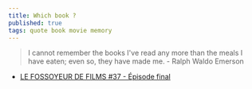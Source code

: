 ```yaml
---
title: Which book ?
published: true
tags: quote book movie memory
---
```

> I cannot remember the books I've read any more than the meals I have eaten; even so, they have made me. - Ralph Waldo Emerson

- [LE FOSSOYEUR DE FILMS #37 - Épisode final](https://www.youtube.com/watch?v=QEbcShAoCss)
